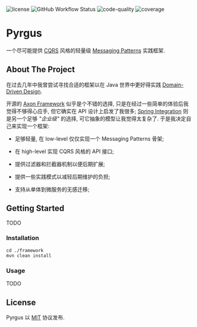 ![license](https://img.shields.io/github/license/Jiankun-Zhang/Pyrgus?style=for-the-badge)
![GitHub Workflow Status](https://img.shields.io/github/workflow/status/Jiankun-Zhang/Pyrgus/Build%20Framework?style=for-the-badge)
![code-quality](https://img.shields.io/codacy/grade/fadb10af34cb413f8f828ca30a84a4bf?style=for-the-badge)
![coverage](https://img.shields.io/codacy/coverage/fadb10af34cb413f8f828ca30a84a4bf?style=for-the-badge)

# Pyrgus

一个尽可能提供 [CQRS](https://microservices.io/patterns/data/cqrs.html)
风格的轻量级 [Messaging Patterns](https://www.enterpriseintegrationpatterns.com/patterns/messaging/) 实践框架.

## About The Project

在过去几年中我曾尝试寻找合适的框架以在 Java 世界中更好得实践 [Domain-Driven Design](https://en.wikipedia.org/wiki/Domain-driven_design).

开源的 [Axon Framework](https://developer.axoniq.io/axon-framework/overview) 似乎是个不错的选择, 只是在经过一些简单的体验后我觉得不够得心应手, 但它确实在 API
设计上启发了我很多; [Spring Integration](https://spring.io/projects/spring-integration) 则是另一个足够 *"企业级"* 的选择, 可它抽象的模型让我觉得太复杂了.
于是我决定自己来实现一个框架:

* 足够轻量, 在 low-level 仅仅实现一个 Messaging Patterns 骨架;

* 在 high-level 实现 CQRS 风格的 API 接口;

* 提供过滤器和拦截器机制以便后期扩展;

* 提供一些实践模式以减轻后期维护的负担;

* 支持从单体到微服务的无感迁移;

## Getting Started

TODO

### Installation

```shell
cd ./framework
mvn clean install
```

### Usage

TODO

## License

Pyrgus 以 [MIT](https://opensource.org/licenses/MIT) 协议发布.
